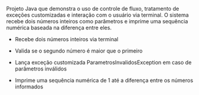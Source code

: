 Projeto Java que demonstra o uso de controle de fluxo, tratamento de exceções customizadas e interação com o usuário via terminal. O sistema recebe dois números inteiros como parâmetros e imprime uma sequência numérica baseada na diferença entre eles.

  - Recebe dois números inteiros via terminal
  
  - Valida se o segundo número é maior que o primeiro
  
  - Lança exceção customizada ParametrosInvalidosException em caso de parâmetros inválidos
  
  - Imprime uma sequência numérica de 1 até a diferença entre os números informados
  
